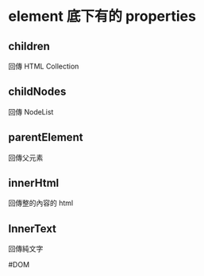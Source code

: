 # element 底下有的 properties
## children
回傳 HTML Collection

## childNodes
回傳 NodeList

## parentElement
回傳父元素

## innerHtml
回傳整的內容的 html

## InnerText
回傳純文字

#DOM 
